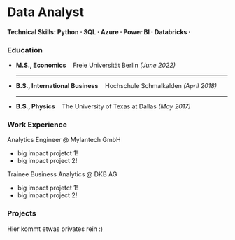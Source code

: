 # Data Analyst
#### Technical Skills: Python · SQL · Azure · Power BI · Databricks ·

### Education

 <ul style="list-style-type: disc; padding-left: 20px;">
  <li style="margin-bottom: 15px;">
    <strong>M.S., Economics</strong> &nbsp;&nbsp; Freie Universität Berlin <em>(June 2022)</em>
  </li>
  <hr>
  <li style="margin-bottom: 15px;">
    <strong>B.S., International Business</strong> &nbsp;&nbsp; Hochschule Schmalkalden <em>(April 2018)</em>
  </li>
  <hr>
  <li style="margin-bottom: 15px;">
    <strong>B.S., Physics</strong> &nbsp;&nbsp; The University of Texas at Dallas <em>(May 2017)</em>
  </li>
</ul>

### Work Experience
Analytics Engineer @ Mylantech GmbH
- big impact projetct 1!
-  big impact project 2!

Trainee Business Analytics @ DKB AG
- big impact projetct 1!
-  big impact project 2!

### Projects
Hier kommt etwas privates rein :)
